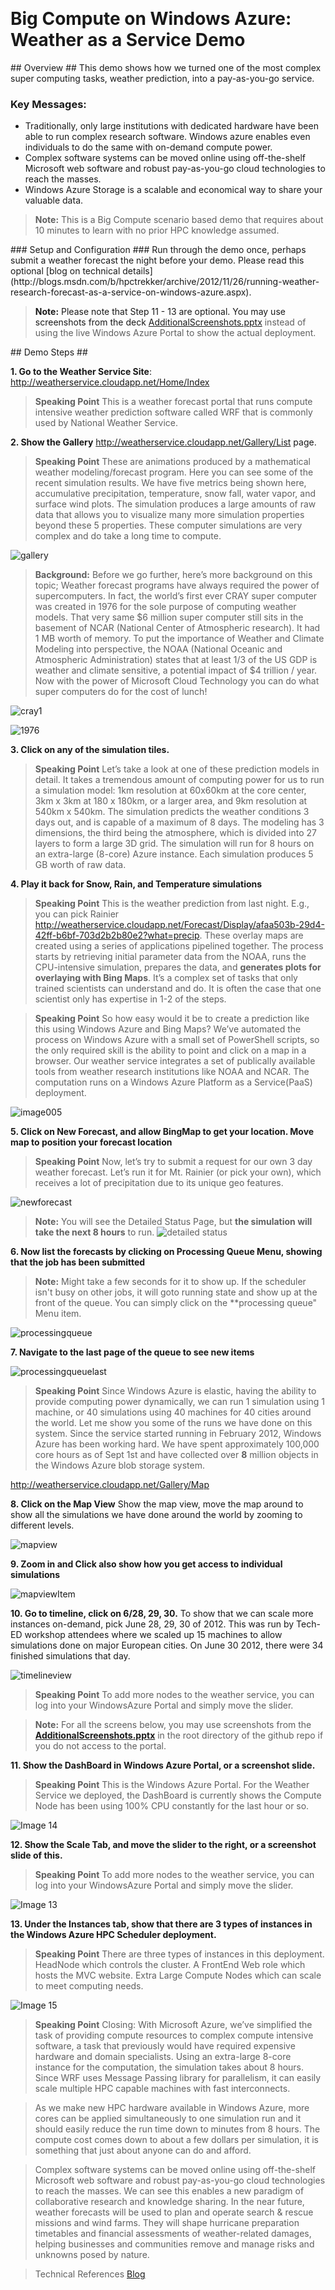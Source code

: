 ﻿﻿<a name="title" />
# Big Compute on Windows Azure: Weather as a Service Demo #

<a name="Overview" />
## Overview ##
This demo shows how we turned one of the most complex super computing tasks, weather prediction, into a pay-as-you-go service.

### Key Messages: ###
- Traditionally, only large institutions with dedicated hardware have been able to run complex research software. Windows azure enables even individuals to do the same with on-demand compute power.
- Complex software systems can be moved online using off-the-shelf Microsoft web software and robust pay-as-you-go cloud technologies to reach the masses. 
- Windows Azure Storage  is a scalable and economical way to share your valuable data.


> **Note:** This is a Big Compute scenario based demo that requires about 10 minutes to learn with no prior HPC knowledge assumed.

<a name="setup" />
### Setup and Configuration ###
Run through the demo once, perhaps submit a weather forecast the night before your demo. Please read this optional [blog on technical details](http://blogs.msdn.com/b/hpctrekker/archive/2012/11/26/running-weather-research-forecast-as-a-service-on-windows-azure.aspx). 

> **Note:**  Please note that Step 11 - 13 are optional.   You may use screenshots from the deck [AdditionalScreenshots.pptx](https://github.com/WindowsAzure-TrainingKit/Demo-WeatherService/blob/master/AdditionalScreenshots.pptx) instead of using the live Windows Azure Portal to show the actual deployment.

<a name="Demo" />
## Demo Steps ##


**1. Go to the Weather Service Site**: <http://weatherservice.cloudapp.net/Home/Index> 
  
> **Speaking Point** 
> This is a weather forecast portal that runs compute intensive weather prediction software called WRF that is commonly used by National Weather Service.

**2. Show the Gallery** <http://weatherservice.cloudapp.net/Gallery/List> page.
 
  > **Speaking Point** These are animations produced by a mathematical weather modeling/forecast program.  Here you can see some of the recent simulation results.  We have five metrics being shown here, accumulative precipitation, temperature, snow fall, water vapor, and surface wind plots.  The simulation produces a large amounts of raw data that allows you to visualize many more simulation properties beyond these 5 properties.  These computer simulations are very complex and do take a long time to compute.  

![gallery](images/gallery.jpg?raw=true "Gallery")

> **Background:** Before we go further, here’s more background on this topic; Weather forecast programs have always required the power of supercomputers.  In fact, the world’s first ever CRAY super computer was created in 1976 for the sole purpose of computing weather models.  That very same $6 million super computer still sits in the basement of NCAR (National Center of Atmospheric research).  It had 1 MB worth of memory.  To put the importance of Weather and Climate Modeling into perspective, the NOAA (National Oceanic and Atmospheric Administration) states that at least 1/3 of the US GDP is weather and climate sensitive, a potential impact of $4 trillion / year.  Now with the power of Microsoft Cloud Technology you can do what super computers do for the cost of lunch!

   
![cray1](images/cray1.jpg?raw=true "Cray 1 in 1976")

![1976](images/1976.jpg?raw=true "1976")

**3. Click on any of the simulation tiles.** 

> **Speaking Point** Let’s take a look at one of these prediction models in detail.   It takes a tremendous amount of computing power for us to run a simulation model: 1km resolution at 60x60km at the core center, 3km x 3km at 180 x 180km, or a larger area, and 9km resolution at 540km x 540km.  The simulation predicts the weather conditions 3 days out, and is capable of a maximum of 8 days.  The modeling has 3 dimensions, the third being the atmosphere, which is divided into 27 layers to form a large 3D grid.  The simulation will run for 8 hours on an extra-large (8-core) Azure instance. Each simulation produces 5 GB worth of raw data.

**4. Play it back for Snow, Rain, and Temperature simulations** 

> **Speaking Point** This is the weather prediction from last night. E.g., you can pick Rainier <http://weatherservice.cloudapp.net/Forecast/Display/afaa503b-29d4-42ff-b6bf-703d2b2b80e2?what=precip>.    These overlay maps are created using a series of applications pipelined together.  The process starts by retrieving initial parameter data from the NOAA, runs the CPU-intensive simulation, prepares the data, and **generates plots for overlaying with Bing Maps**.   It’s a complex set of tasks that only trained scientists can understand and do.  It is often the case that one scientist only has expertise in 1-2 of the steps.
 
>**Speaking Point**  So how easy would it be to create a prediction like this using Windows Azure and Bing Maps?  We’ve automated the process on Windows Azure with a small set of PowerShell scripts, so the only required skill is the ability to point and click on a map in a browser. Our weather service integrates a set of publically available tools from weather research institutions like NOAA and NCAR.  The computation runs on a Windows Azure Platform as a Service(PaaS) deployment.

![image005](images/image005.jpg?raw=true "PrecipitationTile Bing Map Overlay")
 
**5. Click on New Forecast, and allow BingMap to get your location. Move map to position your forecast location** 

> **Speaking Point** Now, let’s try to submit a request for our own 3 day weather forecast. Let’s run it for Mt. Rainier (or pick your own), which receives a lot of precipitation due to its unique geo features.
 
 ![newforecast](images/newforecast.jpg?raw=true "New Forecast")

>**Note:** You will see the Detailed Status Page, but **the simulation will take the next 8 hours** to run.
![detailed status](images/detailed-status.png?raw=true "detailed status")

**6. Now list the forecasts by clicking on Processing Queue Menu, showing that the job has been submitted**



> **Note:**  Might take a few seconds for it to show up. If the scheduler isn't busy on other jobs, it will goto running state and show up at the front of the queue.  You can simply click on the **processing queue" Menu item.
 
![processingqueue](images/processingqueue.PNG?raw=true "Processing queue")

**7. Navigate to the last page of the queue to see new items**

![processingqueuelast](images/processingqueuelast.PNG?raw=true "navigate to the last page of the queue to see new items")

> **Speaking Point** Since Windows Azure is elastic, having the ability to provide computing power dynamically, we can run 1 simulation using 1 machine, or 40 simulations using 40 machines for 40 cities around the world.   Let me show you some of the runs we have done on this system. Since the service started running in February 2012, Windows Azure has been working hard.  We have spent approximately 100,000 core hours as of Sept 1st and have collected over **8** million objects in the Windows Azure blob storage system.  

<http://weatherservice.cloudapp.net/Gallery/Map>

**8. Click on the Map View**
Show the map view, move the map around to show all the simulations we have done around the world by zooming to different levels.

 ![mapview](images/mapview.png?raw=true "Map View")

**9. Zoom in and Click also show how you get access to individual simulations**

 ![mapviewItem](images/mapviewitem.png?raw=true "Map View Item")

**10. Go to timeline, click on 6/28, 29, 30.** 
To show that we can scale more instances on-demand, pick June 28, 29, 30 of 2012.  This was run by Tech-ED workshop attendees where we scaled up 15 machines to allow simulations done on major European cities. On June 30 2012, there were 34 finished simulations that day. 

 ![timelineview](images/timelineview.jpg?raw=true "Time Line") 


 
> **Speaking Point** To add more nodes to the weather service, you can log into your WindowsAzure Portal and simply move the slider. 

> **Note:** For all the screens below, you may use screenshots from the **[AdditionalScreenshots.pptx](https://github.com/WindowsAzure-TrainingKit/Demo-WeatherService/blob/master/AdditionalScreenshots.pptx)** in the root directory of the github repo if you do not access to the portal.

**11. Show the DashBoard in Windows Azure Portal, or a screenshot slide.** 

> **Speaking Point** This is the Windows Azure Portal.  For the Weather Service we deployed, the DashBoard is currently shows the Compute Node has been using  100% CPU constantly for the last hour or so.

![Image 14](images/image-14.png?raw=true)

**12. Show the Scale Tab, and move the slider to the right, or a screenshot slide of this.** 

> **Speaking Point** To add more nodes to the weather service, you can log into your WindowsAzure Portal and simply move the slider. 

![Image 13](images/image-13.png?raw=true)

**13. Under the Instances tab, show that there are 3 types of instances in the Windows Azure HPC Scheduler deployment.**

> **Speaking Point** 
There are three types of instances in this deployment. HeadNode which controls the cluster. A FrontEnd Web role which hosts the MVC website.
Extra Large Compute Nodes which can scale to meet computing needs.

![Image 15](images/image-15.png?raw=true)

> **Speaking Point** Closing:  With Microsoft Azure, we’ve simplified the task of providing compute resources to complex compute intensive software, a task that previously would have required expensive hardware and domain specialists. Using an extra-large 8-core instance for the computation, the simulation takes about 8 hours. Since WRF uses Message Passing library for parallelism, it can easily scale multiple HPC capable machines with fast interconnects.  

>As we make new HPC hardware available in Windows Azure, more cores can be applied simultaneously to one simulation run and it should easily reduce the run time down to minutes from 8 hours. The compute cost comes down to about a few dollars per simulation, it is something that just about anyone can do and afford.  

>Complex software systems can be moved online using off-the-shelf Microsoft web software and robust pay-as-you-go cloud technologies to reach the masses.  We can see this enables a new paradigm of collaborative research and knowledge sharing. In the near future, weather forecasts will be used to plan and operate search & rescue missions and wind farms.  They will shape hurricane preparation timetables and financial assessments of weather-related damages, helping businesses and communities remove and manage risks and unknowns posed by nature.

>Technical References [Blog](http://blogs.msdn.com/b/hpctrekker/archive/2012/11/26/running-weather-research-forecast-as-a-service-on-windows-azure.aspx)